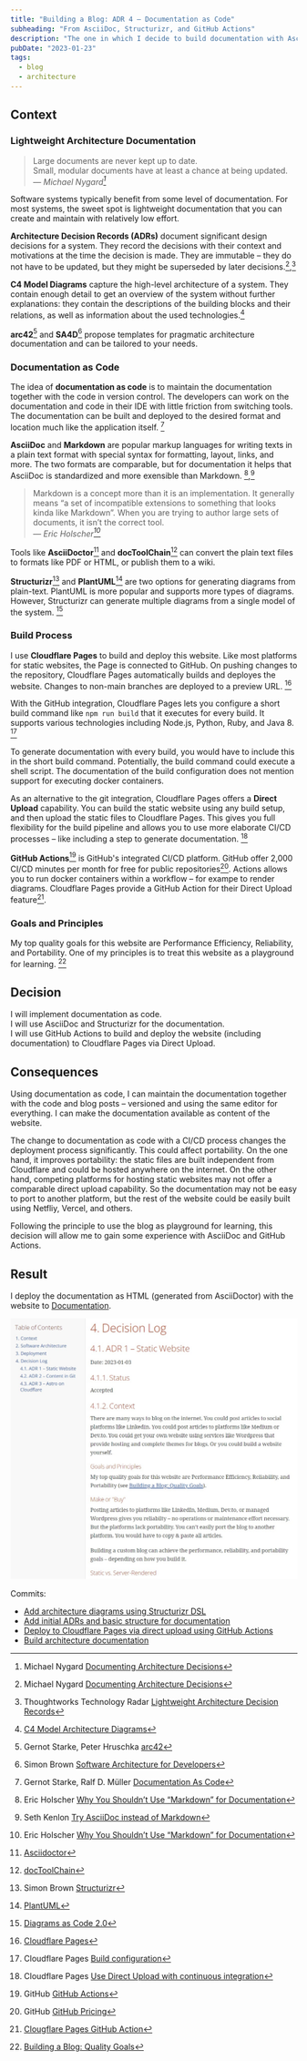 ```yaml
---
title: "Building a Blog: ADR 4 – Documentation as Code"
subheading: "From AsciiDoc, Structurizr, and GitHub Actions"
description: "The one in which I decide to build documentation with AsciiDoc and Structurizr from GitHub Actions"
pubDate: "2023-01-23"
tags:
  - blog
  - architecture
---
```


## Context

### Lightweight Architecture Documentation

> Large documents are never kept up to date.  
> Small, modular documents have at least a chance at being updated.  
> — <cite>Michael Nygard[^1]</cite>

[^1]: Michael Nygard [Documenting Architecture Decisions](https://cognitect.com/blog/2011/11/15/documenting-architecture-decisions)

Software systems typically benefit from some level of documentation.
For most systems, the sweet spot is lightweight documentation that you can create and maintain with relatively low effort.

**Architecture Decision Records (ADRs)** document significant design decisions for a system. They record the decisions with their context and motivations at the time the decision is made. They are immutable – they do not have to be updated, but they might be superseded by later decisions.[^1],[^2]

[^2]: Thoughtworks Technology Radar [Lightweight Architecture Decision Records](https://www.thoughtworks.com/radar/techniques/lightweight-architecture-decision-records)

**C4 Model Diagrams** capture the high-level architecture of a system. They contain enough detail to get an overview of the system without further explanations: they contain the descriptions of the building blocks and their relations, as well as information about the used technologies.[^3]

[^3]: [C4 Model Architecture Diagrams](/blog/2023-01-21_c4_model_diagrams/)

**arc42**[^4] and **SA4D**[^5] propose templates for pragmatic architecture documentation and can be tailored to your needs.

[^4]: Gernot Starke, Peter Hruschka [arc42](https://arc42.org/overview)
[^5]: Simon Brown [Software Architecture
for Developers](https://softwarearchitecturefordevelopers.com)

### Documentation as Code

The idea of __documentation as code__ is to maintain the documentation together with the code in version control.
The developers can work on the documentation and code in their IDE with little friction from switching tools.
The documentation can be built and deployed to the desired format and location much like the application itself. [^6]

[^6]: Gernot Starke, Ralf D. Müller [Documentation As Code](https://docs-as-co.de)

**AsciiDoc** and **Markdown** are popular markup languages for writing texts in a plain text format with special syntax for formatting, layout, links, and more. The two formats are comparable, but for documentation it helps that AsciiDoc is standardized and more exensible than Markdown. [^7],[^8]

> Markdown is a concept more than it is an implementation. It generally means
> “a set of incompatible extensions to something that looks kinda like
> Markdown”. When you are trying to author large sets of documents, it isn’t
> the correct tool.  
> — <cite>Eric Holscher[^7]</cite>

[^7]: Eric Holscher [Why You Shouldn’t Use “Markdown” for Documentation](https://ericholscher.com/blog/2016/mar/15/dont-use-markdown-for-technical-docs/)
[^8]: Seth Kenlon [Try AsciiDoc instead of Markdown](https://opensource.com/article/22/8/drop-markdown-asciidoc)

Tools like **AsciiDoctor**[^9] and **docToolChain**[^10] can convert the plain text files to formats like PDF or HTML, or publish them to a wiki.

[^9]: [Asciidoctor](https://asciidoctor.org)
[^10]: [docToolChain](http://doctoolchain.org)

**Structurizr**[^11] and **PlantUML**[^12] are two options for generating diagrams from plain-text. PlantUML is more popular and supports more types of diagrams. However, Structurizr can generate multiple diagrams from a single model of the system. [^13]

[^11]: Simon Brown [Structurizr](https://structurizr.com)
[^12]: [PlantUML](https://plantuml.com)
[^13]: [Diagrams as Code 2.0](/blog/2023-01-22_diagrams_as_code/)

### Build Process

I use **Cloudflare Pages** to build and deploy this website.
Like most platforms for static websites, the Page is connected to GitHub.
On pushing changes to the repository, Cloudflare Pages automatically builds and deployes the website. Changes to non-main branches are deployed to a preview URL. [^14]

[^14]: [Cloudflare Pages](https://pages.cloudflare.com)

With the GitHub integration, Cloudflare Pages lets you configure a short build command like `npm run build` that it executes for every build. It supports various technologies including Node.js, Python, Ruby, and Java 8. [^15]

[^15]: Cloudflare Pages [Build configuration](https://developers.cloudflare.com/pages/platform/build-configuration/)

To generate documentation with every build, you would have to include this in the short build command. Potentially, the build command could execute a shell script. The documentation of the build configuration does not mention support for executing docker containers.

As an alternative to the git integration, Cloudflare Pages offers a **Direct Upload** capability. You can build the static website using any build setup, and then upload the static files to Cloudflare Pages. This gives you full flexibility for the build pipeline and allows you to use more elaborate CI/CD processes – like including a step to generate documentation. [^16]

[^16]: Cloudflare Pages [Use Direct Upload with continuous integration](https://developers.cloudflare.com/pages/how-to/use-direct-upload-with-continuous-integration/)

**GitHub Actions**[^17] is GitHub's integrated CI/CD platform.
GitHub offer 2,000 CI/CD minutes per month for free for public repositories[^18].
Actions allows you to run docker containers within a workflow – for exampe to render diagrams.
Cloudflare Pages provide a GitHub Action for their Direct Upload feature[^19].

[^17]: GitHub [GitHub Actions](https://github.com/features/actions)
[^18]: GitHub [GitHub Pricing](https://github.com/pricing)
[^19]: [Clougflare Pages GitHub Action](https://github.com/cloudflare/pages-action)

### Goals and Principles

My top quality goals for this website are Performance Efficiency, Reliability, and Portability. One of my principles is to treat this website as a playground for learning. [^20]

[^20]: [Building a Blog: Quality Goals](/blog/2023-01-02_quality_goals/)

## Decision

I will implement documentation as code.  
I will use AsciiDoc and Structurizr for the documentation.  
I will use GitHub Actions to build and deploy the website (including documentation) to Cloudflare Pages via Direct Upload.

## Consequences

Using documentation as code, I can maintain the documentation together with the code and blog posts – versioned and using the same editor for everything.
I can make the documentation available as content of the website.

The change to documentation as code with a CI/CD process changes the deployment process significantly. This could affect portability.
On the one hand, it improves portability: the static files are built independent from Cloudflare and could be hosted anywhere on the internet.
On the other hand, competing platforms for hosting static websites may not offer a comparable direct upload capability. So the documentation may not be easy to port to another platform, but the rest of the website could be easily built using Netfliy, Vercel, and others.

Following the principle to use the blog as playground for learning, this decision will allow me to gain some experience with AsciiDoc and GitHub Actions.

## Result

I deploy the documentation as HTML (generated from AsciiDoctor) with the website to [Documentation](https://www.schmitthub.de/docs/documentation.html).

[![Screenshot of the generated HTML document for the documentation](./images/documentation-screenshot.jpg)](https://www.schmitthub.de/docs/documentation.html)

Commits:

- [Add architecture diagrams using Structurizr DSL](https://github.com/philipschm1tt/website/commit/aa2be0de5ba880be3c653549b487ca82f03105b6)
- [Add initial ADRs and basic structure for documentation](https://github.com/philipschm1tt/website/commit/48c1cc8e05873632eba952c5fc6c48dab5b4e0fd)
- [Deploy to Cloudflare Pages via direct upload using GitHub Actions](https://github.com/philipschm1tt/website/commit/72f5d20dcaa2b5efa5fa70187dc81510567d7f81)
- [Build architecture documentation](https://github.com/philipschm1tt/website/commit/d0c96b9c9fb0461586aea1b59a79990d269172dc)
